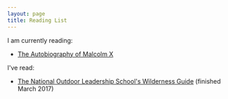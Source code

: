 ```yaml
---
layout: page
title: Reading List
---
```


I am currently reading:

- [The Autobiography of Malcolm X](https://www.amazon.com/dp/0345350685/)

I've read:

- [The National Outdoor Leadership School's Wilderness Guide](https://www.amazon.com/dp/0684859092) (finished March 2017)
